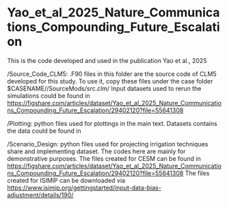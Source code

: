 # Yao_et_al_2025_Nature_Communications_Compounding_Future_Escalation
This is the code developed and used in the publication Yao et al., 2025 

/Source_Code_CLM5: .F90 files in this folder are the source code of CLM5 developed for this study. To use it, copy these files under the case folder $CASENAME//SourceMods/src.clm/
                    Input datasets used to rerun the simulations could be found in https://figshare.com/articles/dataset/Yao_et_al_2025_Nature_Communications_Compounding_Future_Escalation/29402120?file=55641308

/Plotting: python files used for plottings in the main text.
                    Datasets contains the data could be found in 

/Scenario_Design: python files used for projecting irrigation techniques share and implementing dataset. The codes here are mainly for demonstrative purposes.
                    The files created for CESM can be found in https://figshare.com/articles/dataset/Yao_et_al_2025_Nature_Communications_Compounding_Future_Escalation/29402120?file=55641308
                    The files created for ISIMIP can be downloaded via https://www.isimip.org/gettingstarted/input-data-bias-adjustment/details/190/
